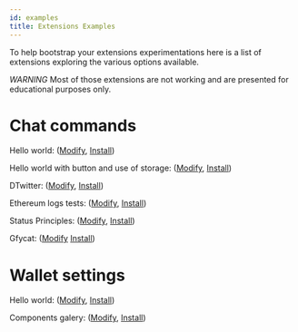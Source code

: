 ```yaml
---
id: examples
title: Extensions Examples
---
```


To help bootstrap your extensions experimentations here is a list of extensions exploring the various options available.

_WARNING_ Most of those extensions are not working and are presented for educational purposes only.

# Chat commands

Hello world: ([Modify](https://status-im.github.io/pluto/try.html?hash=QmV8JsEA2fBnjstH3MJzK5SgF9F7qNSyKLo2LapYia5pX4), [Install](https://get.status.im/extension/ipfs@QmV8JsEA2fBnjstH3MJzK5SgF9F7qNSyKLo2LapYia5pX4))

Hello world with button and use of storage: ([Modify](https://status-im.github.io/pluto/try.html?hash=QmPDUJqVKyAqQQgwTQE9NsZpX6RCkG1JF3awe2WQVuzFTr), [Install](https://get.status.im/extension/ipfs@QmPDUJqVKyAqQQgwTQE9NsZpX6RCkG1JF3awe2WQVuzFTr))

DTwitter: ([Modify](https://status-im.github.io/pluto/try.html?hash=QmZjmcwcsUefSpxnR6qqELEQTrU7xS612qxsaoBwRu1QAC), [Install](https://get.status.im/extension/ipfs@QmZjmcwcsUefSpxnR6qqELEQTrU7xS612qxsaoBwRu1QAC))

Ethereum logs tests: ([Modify](https://status-im.github.io/pluto/try.html?hash=Qmb7opEFGGTrjo6mt5DxjfZUJFLKEDFsTVsfb7LyTv7sxp), [Install](https://get.status.im/extension/ipfs@Qmb7opEFGGTrjo6mt5DxjfZUJFLKEDFsTVsfb7LyTv7sxp))

Status Principles: ([Modify](https://status-im.github.io/pluto/try.html?hash=QmcfsYnFvKXApcFTCNttpQvQKYxiMCqVx5MvsocFyrr2KA), [Install](https://get.status.im/extension/ipfs@QmcfsYnFvKXApcFTCNttpQvQKYxiMCqVx5MvsocFyrr2KA))

Gfycat: ([Modify](https://status-im.github.io/pluto/try.html?hash=Qmb1B3jXNdc9WZCcWFzpkTXtrurnKxYQFvUDhp2J4SVCCX) [Install](https://get.status.im/extension/ipfs@Qmb1B3jXNdc9WZCcWFzpkTXtrurnKxYQFvUDhp2J4SVCCX))

# Wallet settings

Hello world: ([Modify](https://status-im.github.io/pluto/try.html?hash=QmYnUj7v3UiP6X1YfRuhea5mXpjTGG1KKnCwFS4TKzKTpD), [Install](https://get.status.im/extension/ipfs@QmYnUj7v3UiP6X1YfRuhea5mXpjTGG1KKnCwFS4TKzKTpD))

Components galery: ([Modify](https://status-im.github.io/pluto/try.html?hash=QmXEmvhNSvAabQ8t7WX4Fz8SJ3KNh8mtLtK3985sYccjmA), [Install](https://get.status.im/extension/ipfs@QmXEmvhNSvAabQ8t7WX4Fz8SJ3KNh8mtLtK3985sYccjmA))
